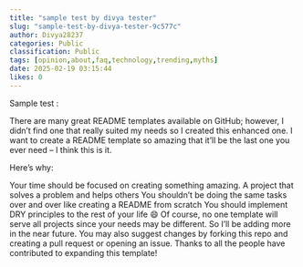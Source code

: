 ```yaml
---
title: "sample test by divya tester"
slug: "sample-test-by-divya-tester-9c577c"
author: Divya28237
categories: Public
classification: Public
tags: [opinion,about,faq,technology,trending,myths]
date: 2025-02-19 03:15:44 
likes: 0
---
```


Sample test :

There are many great README templates available on GitHub; however, I didn’t find one that really suited my needs so I created this enhanced one. I want to create a README template so amazing that it’ll be the last one you ever need – I think this is it.

Here’s why:

Your time should be focused on creating something amazing. A project that solves a problem and helps others You shouldn’t be doing the same tasks over and over like creating a README from scratch You should implement DRY principles to the rest of your life 😄 Of course, no one template will serve all projects since your needs may be different. So I’ll be adding more in the near future. You may also suggest changes by forking this repo and creating a pull request or opening an issue. Thanks to all the people have contributed to expanding this template!
